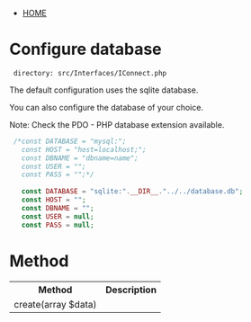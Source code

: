  - [HOME](https://github.com/tigoCaval/crud)
 
# Configure database
     directory: src/Interfaces/IConnect.php
  The default configuration uses the sqlite database.
  
  You can also configure the database of your choice.
  
  Note: Check the PDO - PHP database extension available.
    
 ```php
  /*const DATABASE = "mysql:"; 
    const HOST = "host=localhost;";
    const DBNAME = "dbname=name";
    const USER = "";
    const PASS = "";*/
    
    const DATABASE = "sqlite:".__DIR__."../../database.db"; 
    const HOST = "";
    const DBNAME = "";
    const USER = null;
    const PASS = null;
 ```
# Method

<table style="width:100%">
  <tr>
    <th>Method</th>
    <th>Description</th>
  </tr>
  <tr>
    <td>create(array $data)</td>
    <td></td>
  </tr>
</table>
